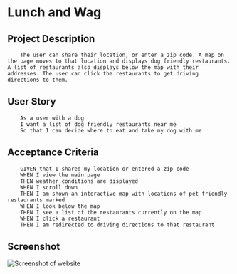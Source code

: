 # Lunch and Wag
        
## Project Description
```
    The user can share their location, or enter a zip code. A map on the page moves to that location and displays dog friendly restaurants. A list of restaurants also displays below the map with their addresses. The user can click the restaurants to get driving directions to them.
```

## User Story
```
    As a user with a dog
    I want a list of dog friendly restaurants near me
    So that I can decide where to eat and take my dog with me
```

## Acceptance Criteria
```
    GIVEN that I shared my location or entered a zip code
    WHEN I view the main page
    THEN weather conditions are displayed
    WHEN I scroll down
    THEN I am shown an interactive map with locations of pet friendly restaurants marked
    WHEN I look below the map
    THEN I see a list of the restaurants currently on the map
    WHEN I click a restaurant
    THEN I am redirected to driving directions to that restaurant
```

## Screenshot
![Screenshot of website](https://github.com/ryangautier1/Lunch-and-Wag/blob/master/css/Screenshot.PNG?raw=true)


